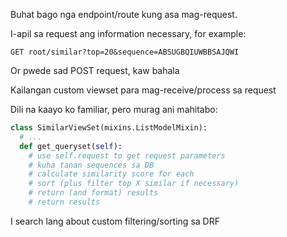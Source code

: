 Buhat bago nga endpoint/route kung asa mag-request.

I-apil sa request ang information necessary, for example:

```
GET root/similar?top=20&sequence=ABSUGBQIUWBBSAJQWI
```
Or pwede sad POST request, kaw bahala

Kailangan custom viewset para mag-receive/process sa request

Dili na kaayo ko familiar, pero murag ani mahitabo:
```python
class SimilarViewSet(mixins.ListModelMixin):
  # ...
  def get_queryset(self):
    # use self.request to get request parameters
    # kuha tanan sequences sa DB
    # calculate similarity score for each
    # sort (plus filter top X similar if necessary)
    # return (and format) results
    # return results
```

I search lang about custom filtering/sorting sa DRF
